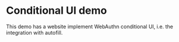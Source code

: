 # Conditional UI demo

This demo has a website implement WebAuthn conditional UI, i.e. the integration
with autofill.
